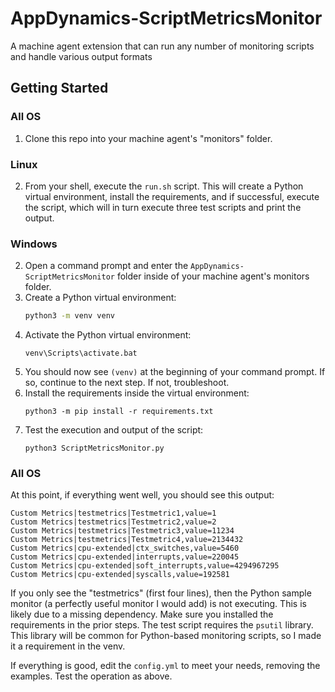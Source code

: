 # AppDynamics-ScriptMetricsMonitor

A machine agent extension that can run any number of monitoring scripts and handle various output formats

## Getting Started

### All OS

1. Clone this repo into your machine agent's "monitors" folder.

### Linux

2. From your shell, execute the `run.sh` script. This will create a Python virtual environment, install the requirements, and if successful, execute the script, which will in turn execute three test scripts and print the output.

### Windows

2. Open a command prompt and enter the `AppDynamics-ScriptMetricsMonitor` folder inside of your machine agent's monitors folder.
3. Create a Python virtual environment:
   ```bash
   python3 -m venv venv
   ```
4. Activate the Python virtual environment:
   ```command prompt
   venv\Scripts\activate.bat
   ```
5. You should now see `(venv)` at the beginning of your command prompt. If so, continue to the next step. If not, troubleshoot.
6. Install the requirements inside the virtual environment:
   ```command prompt
   python3 -m pip install -r requirements.txt
   ```
7. Test the execution and output of the script:
   ```command prompt
   python3 ScriptMetricsMonitor.py
   ```

### All OS

At this point, if everything went well, you should see this output:

```
Custom Metrics|testmetrics|Testmetric1,value=1
Custom Metrics|testmetrics|Testmetric2,value=2
Custom Metrics|testmetrics|Testmetric3,value=11234
Custom Metrics|testmetrics|Testmetric4,value=2134432
Custom Metrics|cpu-extended|ctx_switches,value=5460
Custom Metrics|cpu-extended|interrupts,value=220045
Custom Metrics|cpu-extended|soft_interrupts,value=4294967295
Custom Metrics|cpu-extended|syscalls,value=192581
```

If you only see the "testmetrics" (first four lines), then the Python sample monitor (a perfectly useful monitor I would add) is not executing. This is likely due to a missing dependency. Make sure you installed the requirements in the prior steps. The test script requires the `psutil` library. This library will be common for Python-based monitoring scripts, so I made it a requirement in the venv.

If everything is good, edit the `config.yml` to meet your needs, removing the examples. Test the operation as above.

